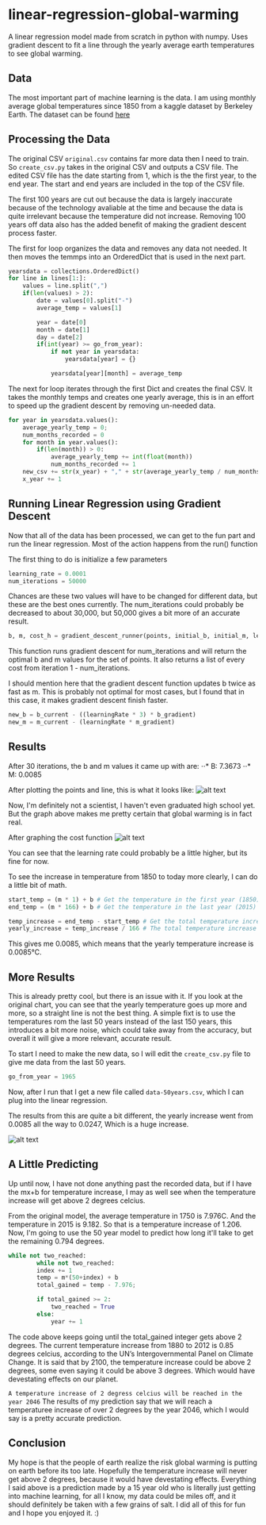 # linear-regression-global-warming
A linear regression model made from scratch in python with numpy. Uses gradient descent to fit a line through the yearly average earth temperatures to see global warming.

## Data
The most important part of machine learning is the data. I am using monthly average global temperatures since 1850 from a kaggle dataset by Berkeley Earth. The dataset can be found [here](https://www.kaggle.com/berkeleyearth/climate-change-earth-surface-temperature-data)


## Processing the Data
The original CSV `original.csv` contains far more data then I need to train. So `create_csv.py` takes in the original CSV and outputs a CSV file. The edited CSV file has the date starting from 1, which is the the first year, to the end year. The start and end years are included in the top of the CSV file.

The first 100 years are cut out because the data is largely inaccurate because of the technology avaliable at the time and because the data is quite irrelevant because the temperature did not increase. Removing 100 years off data also has the added benefit of making the gradient descent process faster.

The first for loop organizes the data and removes any data not needed. It then moves the temmps into an OrderedDict that is used in the next part.
```python
yearsdata = collections.OrderedDict()
for line in lines[1:]:
    values = line.split(",")
    if(len(values) > 2):
        date = values[0].split("-")
        average_temp = values[1]

        year = date[0]
        month = date[1]
        day = date[2]
        if(int(year) >= go_from_year):
            if not year in yearsdata:
                yearsdata[year] = {}

            yearsdata[year][month] = average_temp
```

The next for loop iterates through the first Dict and creates the final CSV. It takes the monthly temps and creates one yearly average, this is in an effort to speed up the gradient descent by removing un-needed data.
```python
for year in yearsdata.values():
    average_yearly_temp = 0;
    num_months_recorded = 0
    for month in year.values():
        if(len(month)) > 0:
            average_yearly_temp += int(float(month))
            num_months_recorded += 1
    new_csv += str(x_year) + "," + str(average_yearly_temp / num_months_recorded) + "\n"
    x_year += 1
```

## Running Linear Regression using Gradient Descent
Now that all of the data has been processed, we can get to the fun part and run the linear regression. Most of the action happens from the run() function

The first thing to do is initialize a few parameters
```python
learning_rate = 0.0001
num_iterations = 50000
```
Chances are these two values will have to be changed for different data, but these are the best ones currently. The num_iterations could probably be decreased to about 30,000, but 50,000 gives a bit more of an accurate result.

```python
b, m, cost_h = gradient_descent_runner(points, initial_b, initial_m, learning_rate, num_iterations)
```
This function runs gradient descent for num_iterations and will return the optimal b and m values for the set of points. It also returns a list of every cost from iteration 1 - num_iterations.

I should mention here that the gradient descent function updates b twice as fast as m. This is probably not optimal for most cases, but I found that in this case, it makes gradient descent finish faster.
```python
new_b = b_current - ((learningRate * 3) * b_gradient)
new_m = m_current - (learningRate * m_gradient)
```

## Results
After 30 iterations, the b and m values it came up with are:
⋅⋅* B: 7.3673
⋅⋅* M: 0.0085

After plotting the points and line, this is what it looks like:
![alt text](https://github.com/Grocode87/linear-regression-global-warming/blob/master/images/1850-2015-gw.png)

Now, I'm definitely not a scientist, I haven't even graduated high school yet. But the graph above makes me pretty certain that global warming is in fact real.

After graphing the cost function
![alt text](https://github.com/Grocode87/linear-regression-global-warming/blob/master/images/cost_1.png)

You can see that the learning rate could probably be a little higher, but its fine for now.

To see the increase in temperature from 1850 to today more clearly, I can do a little bit of math.
```python
start_temp = (m * 1) + b # Get the temperature in the first year (1850)
end_temp = (m * 166) + b # Get the temperature in the last year (2015) 

temp_increase = end_temp - start_temp # Get the total temperature increase from the first year to the last
yearly_increase = temp_increase / 166 # The total temperature increase by the number of years, to find the yearly temp increase
```
This gives me 0.0085, which means that the yearly temperature increase is 0.0085°C.

## More Results
This is already pretty cool, but there is an issue with it. If you look at the original chart, you can see that the yearly temperature goes up more and more, so a straight line is not the best thing.  A simple fixt is to use the temperatures rom the last 50 years instead of the last 150 years, this introduces a bit more noise, which could take away from the accuracy, but overall it will give a more relevant, accurate result.

To start I need to make the new data, so I will edit the `create_csv.py` file to give me data from the last 50 years.
```python
go_from_year = 1965
```
Now, after I run that I get a new file called `data-50years.csv`, which I can plug into the linear regression.

The results from this are quite a bit different, the yearly increase went from 0.0085 all the way to 0.0247, Which is a huge increase.

![alt text](https://github.com/Grocode87/linear-regression-global-warming/blob/master/images/50-years-gw.png)

## A Little Predicting
Up until now, I have not done anything past the recorded data, but if I have the mx+b for temperature increase, I may as well see when the temperature increase will get above 2 degrees celcius.

From the original model, the average temperature in 1750 is 7.976C. And the temperature in 2015 is 9.182. So that is a temperature increase of 1.206. Now, I'm going to use the 50 year model to predict how long it'll take to get the remaining 0.794 degrees.

```python
while not two_reached:
        while not two_reached:
        index += 1
        temp = m*(50+index) + b
        total_gained = temp - 7.976;

        if total_gained >= 2:
            two_reached = True
        else:
            year += 1
```

The code above keeps going until the total_gained integer gets above 2 degrees. The current temperature increase from 1880 to 2012 is 0.85 degrees celcius, according to the UN’s Intergovernmental Panel on Climate Change. It is said that by 2100, the temperature increase could be above 2 degrees, some even saying it could be above 3 degrees. Which would have devestating effects on our planet.

   `A temperature increase of 2 degress celcius will be reached in the year 2046`
The results of my prediction say that we will reach a temperaturee increase of over 2 degrees by the year 2046, which I would say is a pretty accurate prediction.

## Conclusion
My hope is that the people of earth realize the risk global warming is putting on earth before its too late. Hopefully the temperature increase will never get above 2 degrees, because it would have devestating effects. Everything I said above is a prediction made by a 15 year old who is literally just getting into machine learning, for all I know, my data could be miles off, and it should definitely be taken with a few grains of salt. I did all of this for fun and I hope you enjoyed it. :)


